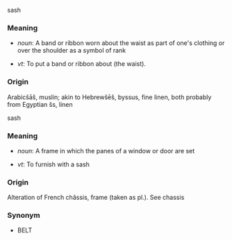 sash
### Meaning
+ _noun_: A band or ribbon worn about the waist as part of one's clothing or over the shoulder as a symbol of rank

+ _vt_: To put a band or ribbon about (the waist).

### Origin

Arabicšāš, muslin; akin to Hebrewšēš, byssus, fine linen, both probably from Egyptian šs, linen

sash
### Meaning
+ _noun_: A frame in which the panes of a window or door are set

+ _vt_: To furnish with a sash

### Origin

Alteration of French châssis, frame (taken as pl.). See chassis

### Synonym

+ BELT


